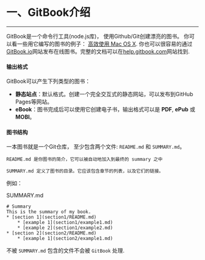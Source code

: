 一、GitBook介绍
===
---

GitBook是一个命令行工具(node.js库)， 使用Github/Git创建漂亮的图书。 你可以看一些用它编写的图书的例子： [高效使用 Mac OS X](https://www.GitBook.com/book/prettyxw/mac-os-x-tricks/details). 你也可以很容易的通过[GitBook.io](https://www.gitbook.com)网站发布在线图书。完整的文档可以在[help.gitbook.com](help.gitbook.com)网站找到.   

#### 输出格式

GitBook可以产生下列类型的图书：

- **静态站点**：默认格式。创建一个完全交互式的静态网站，可以发布到GitHub Pages等网站。
- **eBook**：图书完成后可以使用它创建电子书，输出格式可以是 **PDF**, **ePub** 或 **MOBI**。

#### 图书结构

一本图书就是一个Git仓库， 至少包含两个文件: `README.md` 和 `SUMMARY.md`。

	README.md 是你图书的简介，它可以被自动地加入到最终的 summary 之中

	SUMMARY.md 定义了图书的目录。它应该包含章节的列表，以及它们的链接。

例如：

SUMMARY.md

<!-- lang:CSS -->
	# Summary
	This is the summary of my book.
	* [section 1](section1/README.md)
    	* [example 1](section1/example1.md)
	    * [example 2](section1/example2.md)
	* [section 2](section2/README.md)
    	* [example 1](section2/example1.md)
    	  
不被 `SUMMARY.md` 包含的文件不会被 `GitBook` 处理.  